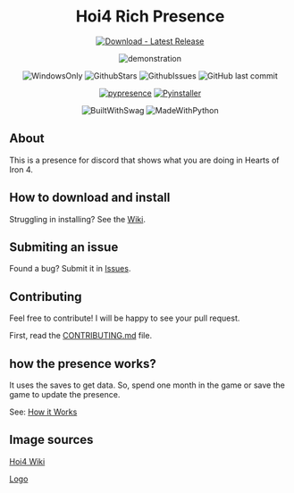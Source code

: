 <h1 align="center">
Hoi4 Rich Presence
</h1>

<div align="center">

[![Download - Latest Release](https://img.shields.io/badge/Download-Latest_Release-2ea44f?style=for-the-badge)](https://github.com/ThiaudioTT/hoi4-presence/releases/latest)

![demonstration](/tests/demo.PNG)

![WindowsOnly](https://img.shields.io/badge/Only-blue?logo=Windows&style=flat&label=Windows)
![GithubStars](https://img.shields.io/github/stars/thiaudiott/hoi4-presence?logo=github)
![GithubIssues](https://img.shields.io/github/issues/thiaudiott/hoi4-presence?logo=github)
![GitHub last commit](https://img.shields.io/github/last-commit/thiaudiott/hoi4-presence?logo=github)

<!-- DEPENDENCIES -->
[![pypresence](https://img.shields.io/badge/using-pypresence-00bb88.svg?logo=discord&logoWidth=20)](https://github.com/qwertyquerty/pypresence)
[![Pyinstaller](https://img.shields.io/badge/using-pyinstaller-00bb88.svg?logo=python)](https://github.com/pyinstaller/pyinstaller)

<!-- MEME -->
![BuiltWithSwag](http://ForTheBadge.com/images/badges/built-with-swag.svg)
![MadeWithPython](http://ForTheBadge.com/images/badges/made-with-python.svg)

</div>

## About

This is a presence for discord that shows what you are doing in Hearts of Iron 4.

## How to download and install

Struggling in installing? See the [Wiki](https://github.com/ThiaudioTT/hoi4-presence/wiki/Downloading,-Installing-and-Uninstalling).

## Submiting an issue

Found a bug? Submit it in [Issues](https://github.com/ThiaudioTT/hoi4-presence/issues).

## Contributing

Feel free to contribute! I will be happy to see your pull request.

First, read the [CONTRIBUTING.md](CONTRIBUTING.md) file.

## how the presence works?

It uses the saves to get data. So, spend one month in the game or save the game to update the presence.

See: [How it Works](https://github.com/ThiaudioTT/hoi4-presence/wiki/How-it-works)

## Image sources

[Hoi4 Wiki](https://hoi4.paradoxwikis.com/Hearts_of_Iron_4_Wiki)

[Logo](https://www.reddit.com/r/hoi4/comments/85l962/new_game_icon_made_by_me_the_original_sucks_free/)

